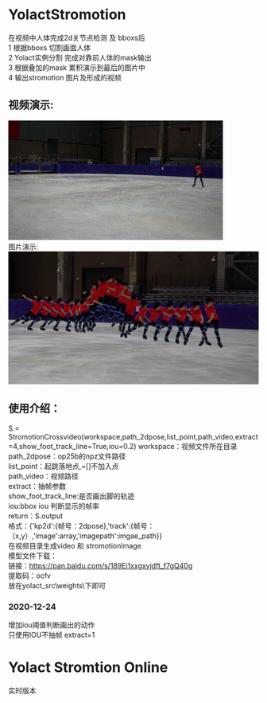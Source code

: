 # YolactStromotion
在视频中人体完成2d关节点检测 及 bboxs后  
1 根据bboxs  切割画面人体  
2 Yolact实例分割 完成对靠前人体的mask输出   
3 根据叠加的mask 累积演示到最后的图片中  
4 输出stromotion 图片及形成的视频
## 视频演示:  
![image](https://github.com/usingnamexia/YolactStromotion/blob/main/demo/StromtionCrossVideo.gif)  
图片演示:  
![image](https://github.com/usingnamexia/YolactStromotion/blob/main/demo/StromtionCrossVideo_mini.png)  
## 使用介绍：  
S = StromotionCrossvideo(workspace,path_2dpose,list_point,path_video,extract=4,show_foot_track_line=True,iou=0.2)
workspace：视频文件所在目录  
path_2dpose：op25b的npz文件路径  
list_point：起跳落地点,=[]不加入点    
path_video：视频路径  
extract：抽帧参数  
show_foot_track_line:是否画出脚的轨迹  
iou:bbox iou 判断显示的帧率  
return：S.output  
格式：{'kp2d':{帧号：2dpose},'track':{帧号：（x,y）,'image':array,'imagepath':imgae_path}}  
在视频目录生成video 和 stromotionImage  
模型文件下载：  
链接：https://pan.baidu.com/s/189Ei1xxgxyjdft_f7gQ40g   
提取码：ocfv   
放在yolact_src\weights\下即可  
### 2020-12-24
增加iou阈值判断画出的动作  
只使用IOU不抽帧 extract=1  
# Yolact Stromtion Online  
实时版本  
